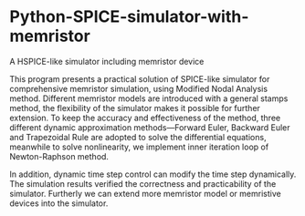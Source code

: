 # Python-SPICE-simulator-with-memristor
A HSPICE-like simulator including memristor device

This program presents a practical solution of SPICE-like simulator for comprehensive memristor simulation, 
using Modified Nodal Analysis method. Different memristor models are introduced with a general stamps method, 
the flexibility of the simulator makes it possible for further extension. 
To keep the accuracy and effectiveness of the method, 
three different dynamic approximation methods—Forward Euler, Backward Euler and Trapezoidal Rule 
are adopted to solve the differential equations, 
meanwhile to solve nonlinearity, we implement inner iteration loop of Newton-Raphson method. 

In addition, dynamic time step control can modify the time step dynamically. 
The simulation results verified the correctness and practicability of the simulator. 
Furtherly we can extend more memristor model or memristive devices into the simulator.
